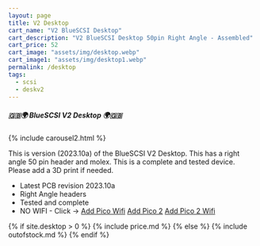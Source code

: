 ```yaml
---
layout: page
title: V2 Desktop
cart_name: "V2 BlueSCSI Desktop"
cart_description: "V2 BlueSCSI Desktop 50pin Right Angle - Assembled"
cart_price: 52
cart_image: "assets/img/desktop.webp"
cart_image1: "assets/img/desktop1.webp"
permalink: /desktop
tags: 
  - scsi
  - deskv2
---
```


##### 🇬🇧🌍 BlueSCSI V2 Desktop 🌍🇬🇧

{% include carousel2.html %}

This is version (2023.10a) of the BlueSCSI V2 Desktop. This has a right angle 50 pin header and molex. This is a complete and tested device. Please add a 3D print if needed.

* Latest PCB revision 2023.10a
* Right Angle headers
* Tested and complete
* NO WIFI - Click &#8594; [Add Pico Wifi](/picow) [Add Pico 2](/pico2) [Add Pico 2 Wifi](/pico2w)

{% if site.desktop > 0 %}
{% include price.md %}
{% else %}
{% include outofstock.md %}
{% endif %}